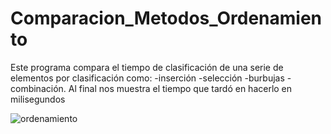 # Comparacion_Metodos_Ordenamiento

Este programa compara el tiempo de clasificación de una serie de elementos por clasificación como:
-inserción
-selección
-burbujas
-combinación. 
Al final nos muestra el tiempo que tardó en hacerlo en milisegundos 


![ordenamiento](https://user-images.githubusercontent.com/68364639/121411063-da1adb00-c928-11eb-93e4-7753d24ee30f.png)

